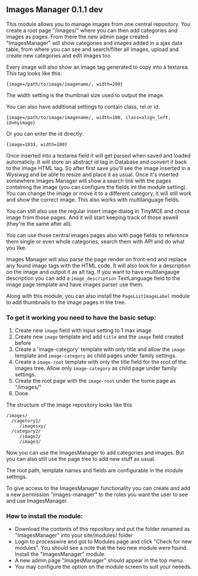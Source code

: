 ## Images Manager 0.1.1 dev

This module allows you to manage images from one central repository. You create a root page "/images/" where you can then add categories and images as pages. From there the new admin page created "ImagesManager" will show categories and images added in a ajax data table, from where you can see and search/filter all images, upload and create new categories and edit images too.

Every image will also show an image tag generated to copy into a textarea. This tag looks like this:

`{image=/path/to/image/imagename/, width=200}`

The width setting is the thumbnail size used to output the image.

You can also have additional settings to contain class, rel or id:

`{image=/path/to/image/imagename/, width=100, class=align_left, id=myimage}`

Or you can enter the id directly:

`{image=1033, width=100}`

Once inserted into a textarea field it will get parsed when saved and loaded automaticly. It will store an abstract id tag in Database and convert it back to the image HTML tag. So after first save you'll see the image inserted in a Wysiwyg and be able to resize and place it as usual. Once it's inserted somewhere Images Manager will show a search link with the pages containing the image (you can configure the fields int the module setting). You can change the image or move it to a different category, it will still work and show the correct image. This also works with multilanguage fields.

You can still also use the regular insert image dialog in TinyMCE and chose image from those pages. And it will start keeping track of those aswell (they're the same after all).

You can use those central images pages also with page fields to reference them single or even whole categories, search them with API and do what you like.

Images Manager will also parse the page render on front-end and replace any found image tags with the HTML code. It will also look for a description on the image and output it as alt tag. If you want to have multilangauge description you can add a `image_description` TextLanguage field to the image page template and have images parser use them.

Along with this module, you can also install the `PageListImageLabel` module to add thumbnails to the image pages in the tree.

### To get it working you need to have the basic setup:

1. Create new `image` field with input setting to 1 max image
2. Create new `image` template and add `title` and the `image` field created before
3. Create a 'image-category' template with only title and allow the `image` template and `image-category` as child pages under family settings.
4. Create a `image-root` template with only the title field for the root of the images tree. Allow only `image-category` as child page under family settings.
5. Create the root page with the `image-root` under the home page as "/images/"
6. Done.

The structure of the image repository looks like this

```
/images/
  /cagetory1/
     /imagesxy/
  /category2/
     /image2/
     /image3/
```

Now you can use the ImagesManager to add categories and images. But you can also still use the page tree to add new stuff as usual.

The root path, template names and fields are configurable in the module settings.

To give access to the ImagesManager functionality you can create and add a new permission "images-manager" to the roles you want the user to see and use ImagesManager.

### How to install the module:

- Download the contents of this repository and put the folder renamed as "ImagesManager" into your site/modules/ folder
- Login to processwire and got to Modules page and click "Check for new modules". You should see a note that the two new module were found. Install the "ImagesManager" module.
- A new admin page "ImagesManager" should appear in the top menu.
- You may configure the option on the module screen to suit your neeeds.



